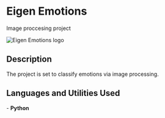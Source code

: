 # Eigen Emotions 
Image proccesing project

 <img src="https://github.com/talkov/eigen-emotions-/blob/main/logo.jpg" alt="Eigen Emotions logo">

<h2>Description</h2>
The project is set to classify emotions via image processing. 



 
<h2>Languages and Utilities Used</h2>
- <b>Python</b> 



<p align="center">



<!--
 ```diff
- text in red
+ text in green
! text in orange
# text in gray
@@ text in purple (and bold)@@
```
--!>
